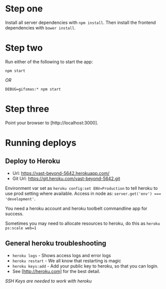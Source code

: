 # Step one
Install all server dependencies with `npm install`. Then install the frontend dependencies with `bower install`.


# Step two
Run either of the following to start the app:

`npm start`

*OR*

`DEBUG=gifsmas:* npm start`

# Step three
Point your browser to [http://localhost:3000].

# Running deploys

## Deploy to Heroku
+ Url: https://vast-beyond-5642.herokuapp.com/
+ Git Url: https://git.heroku.com/vast-beyond-5642.git

Environment var set as ` heroku config:set ENV=Production ` to tell heroku to use prod setting where available. Access in node as: `server.get('env') === 'development'`.

You need a heroku account and heroku toolbelt commandline app for success.

Sometimes you may need to allocate resources to heroku, do this as `heroku ps:scale web=1`


## General heroku troubleshooting

+ `heroku logs` - Shows access logs and error logs
+ `heroku restart` - We all know that restarting is magic
+ `heroku keys:add` - Add your public key to heroku, so that you can login.
+ See [http://heroku.com] for the best detail.

_SSH Keys are needed to work with heroku_
